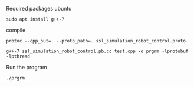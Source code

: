 Required packages ubuntu
```
sudo apt install g++-7
```

compile
```
protoc --cpp_out=. --proto_path=. ssl_simulation_robot_control.proto

g++-7 ssl_simulation_robot_control.pb.cc test.cpp -o prgrm -lprotobuf -lpthread
```
Run the program
```
./prgrm
```

